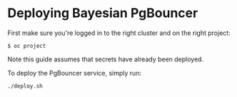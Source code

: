 # Deploying Bayesian PgBouncer

First make sure you're logged in to the right cluster and on the right project:

```
$ oc project
```

Note this guide assumes that secrets have already been deployed.

To deploy the PgBouncer service, simply run:

```
./deploy.sh
```

